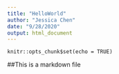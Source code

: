 ```yaml
---
title: "HelloWorld"
author: "Jessica Chen"
date: "9/28/2020"
output: html_document
---
```


```{r setup, include=FALSE}
knitr::opts_chunk$set(echo = TRUE)
```

##This is a markdown file
